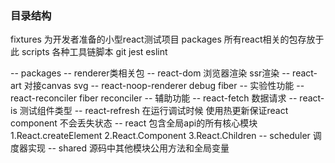 ### 目录结构
fixtures 为开发者准备的小型react测试项目
packages 所有react相关的包存放于此
scripts 各种工具链脚本 git jest eslint

  -- packages
    -- renderer类相关包
      -- react-dom 浏览器渲染 ssr渲染
      -- react-art 对接canvas svg
      -- react-noop-renderer debug fiber
    -- 实验性功能
      -- react-reconciler fiber reconciler
    -- 辅助功能
      -- react-fetch 数据请求
      -- react-is 测试组件类型
      -- react-refresh 在运行调试时候 使用热更新保证react component 不会丢失状态
      -- react 
          包含全局api的所有核心模块
        1.React.createElement
        2.React.Component
        3.React.Children
      -- scheduler 调度器实现
      -- shared 源码中其他模块公用方法和全局变量


